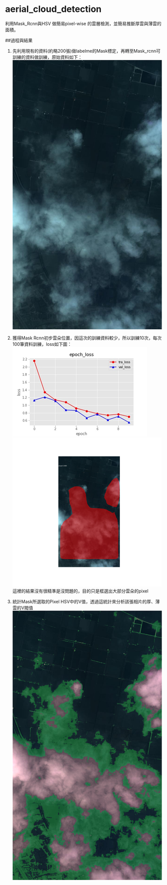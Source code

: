 # aerial_cloud_detection
利用Mask_Rcnn與HSV 做簡易pixel-wise 的雲層檢測，並簡易推斷厚雲與薄雲的面積。

##過程與結果
1. 先利用現有的資料(約略200張)做labelme的Mask標定，再轉至Mask_rcnn可訓練的資料做訓練，原始資料如下：
![image](https://github.com/j953302/aerial_cloud_detection/blob/main/Result/201022a_012.jpg)

2. 獲得Mask Rcnn初步雲朵位置，因這次的訓練資料較少，所以訓練10次，每次100筆資料訓練，loss如下圖：
![image](https://github.com/j953302/aerial_cloud_detection/blob/main/Result/loss.jpg)
![image](https://github.com/j953302/aerial_cloud_detection/blob/main/Result/201022a_012.png)
這裡的結果沒有很精準是沒問題的，目的只是框選出大部分雲朵的pixel

3. 統計Mask所選取的Pixel HSV中的V值，透過這統計來分析該張相片的厚、薄雲的V閥值
![image](https://github.com/j953302/aerial_cloud_detection/blob/main/Result/201022a_012_dst1.png)
